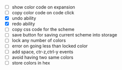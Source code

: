- [ ] show color code on expansion
- [ ] copy color code on code click
- [x] undo ability
- [x] redo ability
- [ ] copy css code for the scheme
- [ ] save button for saving current scheme into storage
- [ ] lock any number of colors
- [ ] error on going less than locked color
- [ ] add space, ctr-z,ctrl-y events
- [ ] avoid having two same colors
- [ ] store colors in hex